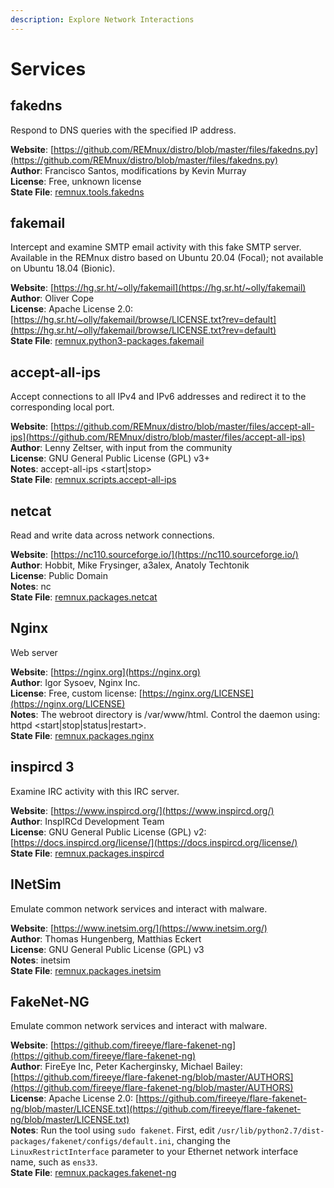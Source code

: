 ```yaml
---
description: Explore Network Interactions
---
```


# Services

## fakedns

Respond to DNS queries with the specified IP address.

**Website**: [https://github.com/REMnux/distro/blob/master/files/fakedns.py](https://github.com/REMnux/distro/blob/master/files/fakedns.py)  
**Author**: Francisco Santos, modifications by Kevin Murray  
**License**: Free, unknown license  
**State File**: [remnux.tools.fakedns](https://github.com/REMnux/salt-states/blob/master/remnux/tools/fakedns.sls)

## fakemail

Intercept and examine SMTP email activity with this fake SMTP server. Available in the REMnux distro based on Ubuntu 20.04 \(Focal\); not available on Ubuntu 18.04 \(Bionic\).

**Website**: [https://hg.sr.ht/~olly/fakemail](https://hg.sr.ht/~olly/fakemail)  
**Author**: Oliver Cope  
**License**: Apache License 2.0: [https://hg.sr.ht/~olly/fakemail/browse/LICENSE.txt?rev=default](https://hg.sr.ht/~olly/fakemail/browse/LICENSE.txt?rev=default)  
**State File**: [remnux.python3-packages.fakemail](https://github.com/REMnux/salt-states/blob/master/remnux/python3-packages/fakemail.sls)

## accept-all-ips

Accept connections to all IPv4 and IPv6 addresses and redirect it to the corresponding local port.

**Website**: [https://github.com/REMnux/distro/blob/master/files/accept-all-ips](https://github.com/REMnux/distro/blob/master/files/accept-all-ips)  
**Author**: Lenny Zeltser, with input from the community  
**License**: GNU General Public License \(GPL\) v3+  
**Notes**: accept-all-ips &lt;start\|stop&gt;  
**State File**: [remnux.scripts.accept-all-ips](https://github.com/REMnux/salt-states/blob/master/remnux/scripts/accept-all-ips.sls)

## netcat

Read and write data across network connections.

**Website**: [https://nc110.sourceforge.io/](https://nc110.sourceforge.io/)  
**Author**: Hobbit, Mike Frysinger, a3alex, Anatoly Techtonik  
**License**: Public Domain  
**Notes**: nc  
**State File**: [remnux.packages.netcat](https://github.com/REMnux/salt-states/blob/master/remnux/packages/netcat.sls)

## Nginx

Web server

**Website**: [https://nginx.org](https://nginx.org)  
**Author**: Igor Sysoev, Nginx Inc.  
**License**: Free, custom license: [https://nginx.org/LICENSE](https://nginx.org/LICENSE)  
**Notes**: The webroot directory is /var/www/html. Control the daemon using: httpd &lt;start\|stop\|status\|restart&gt;.  
**State File**: [remnux.packages.nginx](https://github.com/REMnux/salt-states/blob/master/remnux/packages/nginx.sls)

## inspircd 3

Examine IRC activity with this IRC server.

**Website**: [https://www.inspircd.org/](https://www.inspircd.org/)  
**Author**: InspIRCd Development Team  
**License**: GNU General Public License \(GPL\) v2: [https://docs.inspircd.org/license/](https://docs.inspircd.org/license/)  
**State File**: [remnux.packages.inspircd](https://github.com/REMnux/salt-states/blob/master/remnux/packages/inspircd.sls)

## INetSim

Emulate common network services and interact with malware.

**Website**: [https://www.inetsim.org/](https://www.inetsim.org/)  
**Author**: Thomas Hungenberg, Matthias Eckert  
**License**: GNU General Public License \(GPL\) v3  
**Notes**: inetsim  
**State File**: [remnux.packages.inetsim](https://github.com/REMnux/salt-states/blob/master/remnux/packages/inetsim.sls)

## FakeNet-NG

Emulate common network services and interact with malware.

**Website**: [https://github.com/fireeye/flare-fakenet-ng](https://github.com/fireeye/flare-fakenet-ng)  
**Author**: FireEye Inc, Peter Kacherginsky, Michael Bailey: [https://github.com/fireeye/flare-fakenet-ng/blob/master/AUTHORS](https://github.com/fireeye/flare-fakenet-ng/blob/master/AUTHORS)  
**License**: Apache License 2.0: [https://github.com/fireeye/flare-fakenet-ng/blob/master/LICENSE.txt](https://github.com/fireeye/flare-fakenet-ng/blob/master/LICENSE.txt)  
**Notes**: Run the tool using `sudo fakenet`. First, edit `/usr/lib/python2.7/dist-packages/fakenet/configs/default.ini`, changing the `LinuxRestrictInterface` parameter to your Ethernet network interface name, such as `ens33`.  
**State File**: [remnux.packages.fakenet-ng](https://github.com/REMnux/salt-states/blob/master/remnux/packages/fakenet-ng.sls)

